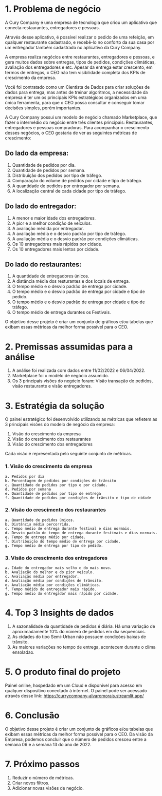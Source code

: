 # 1. Problema de negócio
  A Cury Company é uma empresa de tecnologia que criou um aplicativo que conecta restaurantes, entregadores e pessoas.

  Através desse aplicativo, é possível realizar o pedido de uma refeição, em qualquer restaurante cadastrado, e recebê-lo no conforto da sua casa por um entregador também cadastrado no aplicativo da Cury Company.

  A empresa realiza negócios entre restaurantes, entregadores e pessoas, e gera muitos dados sobre entregas, tipos de pedidos, condições climáticas, avaliação dos entregadores e etc. Apesar da entrega estar crescento, em termos de entregas, o CEO não tem visibilidade completa dos KPIs de crescimento da empresa.

  Você foi contratado como um Cientista de Dados para criar soluções de dados para entrega, mas antes de treinar algoritmos, a necessidade da empresa é ter um os principais KPIs estratégicos organizados em uma única ferramenta, para que o CEO possa consultar e conseguir tomar decisões simples, porém importantes.

  A Cury Company possui um modelo de negócio chamado Marketplace, que fazer o intermédio do negócio entre três clientes principais: Restaurantes, entregadores e pessoas compradoras. Para acompanhar o crescimento desses negócios, o CEO gostaria de ver as seguintes métricas de crescimento:

## Do lado da empresa:
  1. Quantidade de pedidos por dia.
  2. Quantidade de pedidos por semana.
  3. Distribuição dos pedidos por tipo de tráfego.
  4. Comparação do volume de pedidos por cidade e tipo de tráfego.
  5. A quantidade de pedidos por entregador por semana.
  6. A localização central de cada cidade por tipo de tráfego.

## Do lado do entregador:
  1. A menor e maior idade dos entregadores.
  2. A pior e a melhor condição de veículos.
  3. A avaliação médida por entregador.
  4. A avaliação média e o desvio padrão por tipo de tráfego.
  5. A avaliação média e o desvio padrão por condições climáticas.
  6. Os 10 entregadores mais rápidos por cidade.
  7. Os 10 entregadores mais lentos por cidade.

## Do lado do restaurantes:
  1. A quantidade de entregadores únicos.
  2. A distância média dos resturantes e dos locais de entrega.
  3. O tempo médio e o desvio padrão de entrega por cidade.
  4. O tempo médio e o desvio padrão de entrega por cidade e tipo de pedido.
  5. O tempo médio e o desvio padrão de entrega por cidade e tipo de tráfego.
  6. O tempo médio de entrega durantes os Festivais.

O objetivo desse projeto é criar um conjunto de gráficos e/ou tabelas que exibam essas métricas da melhor forma possível para o CEO.

# 2. Premissas assumidas para a análise
  1. A análise foi realizada com dados entre 11/02/2022 e 06/04/2022.
  2. Marketplace foi o modelo de negócio assumido.
  3. Os 3 principais visões do negócio foram: Visão transação de pedidos, visão restaurante e visão entregadores.

# 3. Estratégia da solução
  O painel estratégico foi desenvolvido utilizando as métricas que refletem as 3 principais visões do modelo de negócio da empresa:

  1. Visão do crescimento da empresa
  2. Visão do crescimento dos restaurantes
  3. Visão do crescimento dos entregadores

Cada visão é representada pelo seguinte conjunto de métricas.
### 1. Visão do crescimento da empresa
    a. Pedidos por dia
    b. Porcentagem de pedidos por condições de trânsito
    c. Quantidade de pedidos por tipo e por cidade.
    d. Pedidos por semana
    e. Quantidade de pedidos por tipo de entrega
    f. Quantidade de pedidos por condições de trânsito e tipo de cidade

### 2. Visão do crescimento dos restaurantes
    a. Quantidade de pedidos únicos.
    b. Distância média percorrida.
    c. Tempo médio de entrega durante festival e dias normais.
    d. Desvio padrão do tempo de entrega durante festivais e dias normais.
    e. Tempo de entrega médio por cidade.
    f. Distribuição do tempo médio de entrega por cidade.
    g. Tempo médio de entrega por tipo de pedido.

### 3. Visão do crescimento dos entregadores
    a. Idade do entregador mais velho e do mais novo.
    b. Avaliação do melhor e do pior veículo.
    c. Avaliação média por entregador.
    d. Avaliação média por condições de trânsito.
    e. Avaliação média por condições climáticas.
    f. Tempo médido do entregador mais rápido.
    g. Tempo médio do entregador mais rápido por cidade.

# 4. Top 3 Insights de dados
  1. A sazonalidade da quantidade de pedidos é diária. Há uma variação de aproximadamente 10% do número de pedidos em dia sequenciais.
  2. As cidades do tipo Semi-Urban não possuem condições baixas
de trânsito.
  3. As maiores variações no tempo de entrega, acontecem durante o
clima ensoladao.

# 5. O produto final do projeto
  Painel online, hospedado em um Cloud e disponível para acesso em qualquer dispositivo conectado à internet.
  O painel pode ser acessado através desse link: https://currycompany-alvaromorais.streamlit.app/

# 6. Conclusão
  O objetivo desse projeto é criar um conjunto de gráficos e/ou tabelas que exibam essas métricas da melhor forma possível para o CEO. Da visão da Empresa, podemos concluir que o número de pedidos cresceu entre a semana 06 e a semana 13 do ano de 2022.

# 7. Próximo passos
  1. Reduzir o número de métricas.
  2. Criar novos filtros.
  3. Adicionar novas visões de negócio.
